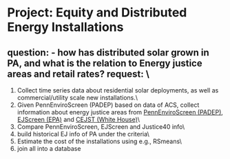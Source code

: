 # Project: Equity and Distributed Energy Installations
## question: - how has distributed solar grown in PA, and what is the relation to Energy justice areas and retail rates? request: \\
1. Collect time series data about residential solar deployments, as well as commercial/utility scale new installations.\
2. Given PennEnviroScreen (PADEP) based on data of ACS, collect information about energy justice areas from [PennEnviroScreen (PADEP)](https://www.dep.pa.gov/PublicParticipation/OfficeofEnvironmentalJustice/Pages/PA-Environmental-Justice-Areas.aspx), [EJScreen (EPA)](https://www.epa.gov/ejscreen) and [CEJST (White House)](https://screeningtool.geoplatform.gov/en/#3/33.47/-97.5)\
3. Compare PennEnviroScreen, EJScreen and Justice40 info\
4. build historical EJ info of PA under the criteria\
5. Estimate the cost of the installations using e.g., RSmeans\
6. join all into a database
